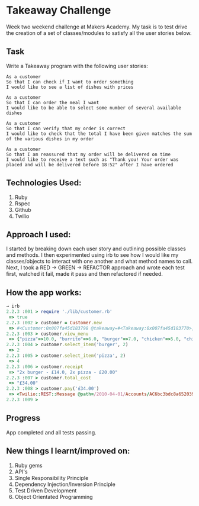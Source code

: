 Takeaway Challenge
==================

Week two weekend challenge at Makers Academy. My task is to test drive the creation of a set of classes/modules to satisfy all the user stories below.

Task
-----
Write a Takeaway program with the following user stories:

```
As a customer
So that I can check if I want to order something
I would like to see a list of dishes with prices

As a customer
So that I can order the meal I want
I would like to be able to select some number of several available dishes

As a customer
So that I can verify that my order is correct
I would like to check that the total I have been given matches the sum of the various dishes in my order

As a customer
So that I am reassured that my order will be delivered on time
I would like to receive a text such as "Thank you! Your order was placed and will be delivered before 18:52" after I have ordered
```

## Technologies Used:

1. Ruby
2. Rspec
3. Github
4. Twilio

## Approach I used:

I started by breaking down each user story and outlining possible classes and methods. I then experimented using irb to see how I would like my classes/objects to interact with one another and what method names to call. Next, I took a RED -> GREEN -> REFACTOR approach and wrote each test first, watched it fail, made it pass and then refactored if needed.

## How the app works:

```ruby
→ irb
2.2.3 :001 > require './lib/customer.rb'
 => true
2.2.3 :002 > customer = Customer.new
 => #<Customer:0x007fa45d183798 @takeaway=#<Takeaway:0x007fa45d183770>, @order_basket={}, @order_total=0, @total_items=0>
2.2.3 :003 > customer.view_menu
 => {"pizza"=>10.0, "burrito"=>6.0, "burger"=>7.0, "chicken"=>5.0, "chips"=>2.0}
2.2.3 :004 > customer.select_item('burger', 2)
 => 2
2.2.3 :005 > customer.select_item('pizza', 2)
 => 4
2.2.3 :006 > customer.receipt
 => "2x burger - £14.0, 2x pizza - £20.00"
2.2.3 :007 > customer.total_cost
 => "£34.00"
2.2.3 :008 > customer.pay('£34.00')
 => <Twilio::REST::Message @path=/2010-04-01/Accounts/AC6bc3bdc8a652039b67ded216da24ea1e/Messages/SM6ed29ab6ca8f4689a8c71bcd5d71542a>
2.2.3 :009 >
```

## Progress
App completed and all tests passing.

## New things I learnt/improved on:

  1. Ruby gems
  2. API's
  3. Single Responsibility Principle
  4. Dependency Injection/Inversion Principle
  5. Test Driven Development
  6. Object Orientated Programming
